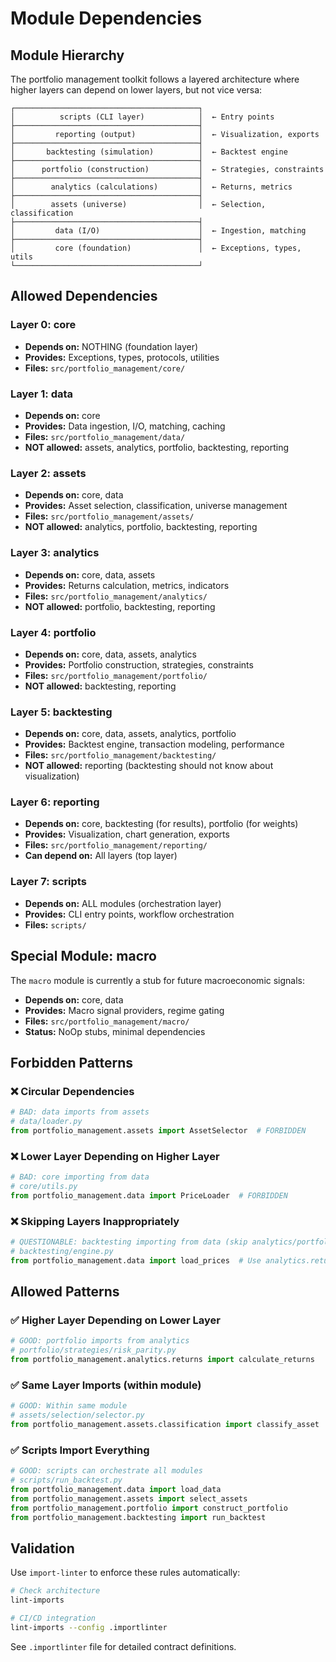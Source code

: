 # Module Dependencies

## Module Hierarchy

The portfolio management toolkit follows a layered architecture where higher layers can depend on lower layers, but not vice versa:

```
┌─────────────────────────────────────────┐
│          scripts (CLI layer)            │  ← Entry points
├─────────────────────────────────────────┤
│         reporting (output)              │  ← Visualization, exports
├─────────────────────────────────────────┤
│       backtesting (simulation)          │  ← Backtest engine
├─────────────────────────────────────────┤
│      portfolio (construction)           │  ← Strategies, constraints
├─────────────────────────────────────────┤
│        analytics (calculations)         │  ← Returns, metrics
├─────────────────────────────────────────┤
│        assets (universe)                │  ← Selection, classification
├─────────────────────────────────────────┤
│         data (I/O)                      │  ← Ingestion, matching
├─────────────────────────────────────────┤
│         core (foundation)               │  ← Exceptions, types, utils
└─────────────────────────────────────────┘
```

## Allowed Dependencies

### Layer 0: core
- **Depends on:** NOTHING (foundation layer)
- **Provides:** Exceptions, types, protocols, utilities
- **Files:** `src/portfolio_management/core/`

### Layer 1: data
- **Depends on:** core
- **Provides:** Data ingestion, I/O, matching, caching
- **Files:** `src/portfolio_management/data/`
- **NOT allowed:** assets, analytics, portfolio, backtesting, reporting

### Layer 2: assets
- **Depends on:** core, data
- **Provides:** Asset selection, classification, universe management
- **Files:** `src/portfolio_management/assets/`
- **NOT allowed:** analytics, portfolio, backtesting, reporting

### Layer 3: analytics
- **Depends on:** core, data, assets
- **Provides:** Returns calculation, metrics, indicators
- **Files:** `src/portfolio_management/analytics/`
- **NOT allowed:** portfolio, backtesting, reporting

### Layer 4: portfolio
- **Depends on:** core, data, assets, analytics
- **Provides:** Portfolio construction, strategies, constraints
- **Files:** `src/portfolio_management/portfolio/`
- **NOT allowed:** backtesting, reporting

### Layer 5: backtesting
- **Depends on:** core, data, assets, analytics, portfolio
- **Provides:** Backtest engine, transaction modeling, performance
- **Files:** `src/portfolio_management/backtesting/`
- **NOT allowed:** reporting (backtesting should not know about visualization)

### Layer 6: reporting
- **Depends on:** core, backtesting (for results), portfolio (for weights)
- **Provides:** Visualization, chart generation, exports
- **Files:** `src/portfolio_management/reporting/`
- **Can depend on:** All layers (top layer)

### Layer 7: scripts
- **Depends on:** ALL modules (orchestration layer)
- **Provides:** CLI entry points, workflow orchestration
- **Files:** `scripts/`

## Special Module: macro

The `macro` module is currently a stub for future macroeconomic signals:
- **Depends on:** core, data
- **Provides:** Macro signal providers, regime gating
- **Files:** `src/portfolio_management/macro/`
- **Status:** NoOp stubs, minimal dependencies

## Forbidden Patterns

### ❌ Circular Dependencies
```python
# BAD: data imports from assets
# data/loader.py
from portfolio_management.assets import AssetSelector  # FORBIDDEN
```

### ❌ Lower Layer Depending on Higher Layer
```python
# BAD: core importing from data
# core/utils.py
from portfolio_management.data import PriceLoader  # FORBIDDEN
```

### ❌ Skipping Layers Inappropriately
```python
# QUESTIONABLE: backtesting importing from data (skip analytics/portfolio)
# backtesting/engine.py
from portfolio_management.data import load_prices  # Use analytics.returns instead
```

## Allowed Patterns

### ✅ Higher Layer Depending on Lower Layer
```python
# GOOD: portfolio imports from analytics
# portfolio/strategies/risk_parity.py
from portfolio_management.analytics.returns import calculate_returns
```

### ✅ Same Layer Imports (within module)
```python
# GOOD: Within same module
# assets/selection/selector.py
from portfolio_management.assets.classification import classify_asset
```

### ✅ Scripts Import Everything
```python
# GOOD: scripts can orchestrate all modules
# scripts/run_backtest.py
from portfolio_management.data import load_data
from portfolio_management.assets import select_assets
from portfolio_management.portfolio import construct_portfolio
from portfolio_management.backtesting import run_backtest
```

## Validation

Use `import-linter` to enforce these rules automatically:

```bash
# Check architecture
lint-imports

# CI/CD integration
lint-imports --config .importlinter
```

See `.importlinter` file for detailed contract definitions.
